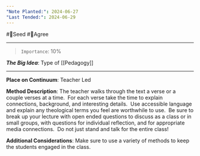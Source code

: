 ```yaml
---
"Note Planted:": 2024-06-27
"Last Tended:": 2024-06-29
---
```

#🌱Seed  #🙂Agree
****
>`Importance`: 10%
 
***The Big Idea***: Type of [[Pedagogy]]

* * *

**Place on Continuum**: Teacher Led

**Method Description**: 
The teacher walks through the text a verse or a couple verses at a time.  For each verse take the time to explain connections, background, and interesting details.  Use accessible language and explain any theological terms you feel are worthwhile to use.  Be sure to break up your lecture with open ended questions to discuss as a class or in small groups, with questions for individual reflection, and for appropriate media connections.  Do not just stand and talk for the entire class!

**Additional Considerations**: 
Make sure to use a variety of methods to keep the students engaged in the class.